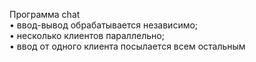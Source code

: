 Программа chat</br>
• ввод-вывод обрабатывается независимо;</br>
• несколько клиентов параллельно;</br>
• ввод от одного клиента посылается всем остальным

